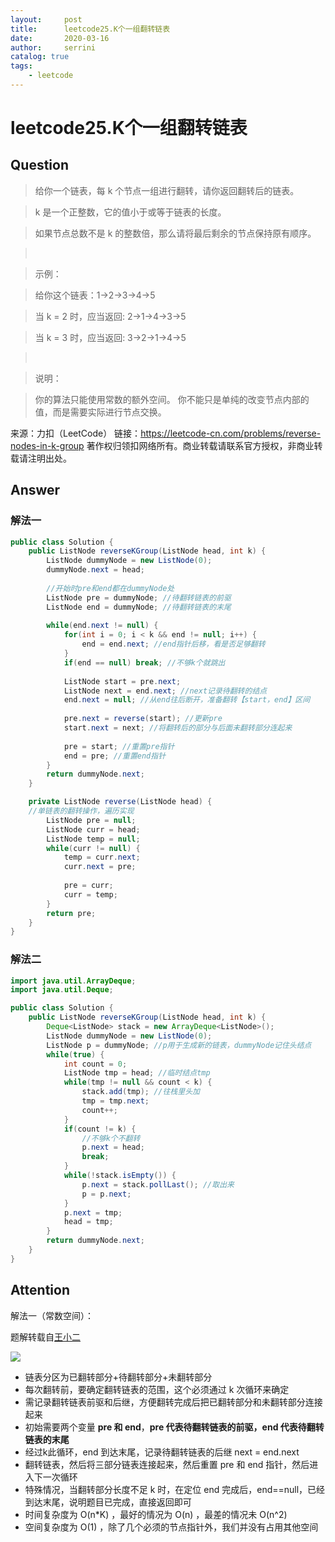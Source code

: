 ```yaml
---
layout:     post
title:      leetcode25.K个一组翻转链表
date:       2020-03-16    
author:     serrini                 
catalog: true                       
tags:                               
    - leetcode
---
```


# leetcode25.K个一组翻转链表

## Question

> 给你一个链表，每 k 个节点一组进行翻转，请你返回翻转后的链表。

> k 是一个正整数，它的值小于或等于链表的长度。

> 如果节点总数不是 k 的整数倍，那么请将最后剩余的节点保持原有顺序。

>  

> 示例：

> 给你这个链表：1->2->3->4->5

> 当 k = 2 时，应当返回: 2->1->4->3->5

> 当 k = 3 时，应当返回: 3->2->1->4->5

>  

> 说明：

> 你的算法只能使用常数的额外空间。
> 你不能只是单纯的改变节点内部的值，而是需要实际进行节点交换。

来源：力扣（LeetCode）
链接：https://leetcode-cn.com/problems/reverse-nodes-in-k-group
著作权归领扣网络所有。商业转载请联系官方授权，非商业转载请注明出处。

## Answer

### 解法一

```java
public class Solution {
	public ListNode reverseKGroup(ListNode head, int k) {
		ListNode dummyNode = new ListNode(0);
		dummyNode.next = head;
		
		//开始时pre和end都在dummyNode处
		ListNode pre = dummyNode; //待翻转链表的前驱
		ListNode end = dummyNode; //待翻转链表的末尾
		
		while(end.next != null) {
			for(int i = 0; i < k && end != null; i++) {
				end = end.next; //end指针后移，看是否足够翻转
			}
			if(end == null)	break; //不够k个就跳出
			
			ListNode start = pre.next;
			ListNode next = end.next; //next记录待翻转的结点
			end.next = null; //从end往后断开，准备翻转【start，end】区间
			
			pre.next = reverse(start); //更新pre
			start.next = next; //将翻转后的部分与后面未翻转部分连起来
			
			pre = start; //重置pre指针
			end = pre; //重置end指针
		}
		return dummyNode.next;
    }

	private ListNode reverse(ListNode head) {
	//单链表的翻转操作，遍历实现
		ListNode pre = null;
		ListNode curr = head;
		ListNode temp = null;
		while(curr != null) {	
			temp = curr.next;
			curr.next = pre;
			
			pre = curr;
			curr = temp;
		}
		return pre;
	}
}

```

### 解法二


```java
import java.util.ArrayDeque;
import java.util.Deque;

public class Solution {
	public ListNode reverseKGroup(ListNode head, int k) {
		Deque<ListNode> stack = new ArrayDeque<ListNode>();
		ListNode dummyNode = new ListNode(0);
		ListNode p = dummyNode; //p用于生成新的链表，dummyNode记住头结点
		while(true) {
			int count = 0;
			ListNode tmp = head; //临时结点tmp
			while(tmp != null && count < k) {
				stack.add(tmp); //往栈里头加
				tmp = tmp.next;
				count++;
			}
			if(count != k) {
				//不够k个不翻转
				p.next = head;
				break;
			}
			while(!stack.isEmpty()) {
				p.next = stack.pollLast(); //取出来
				p = p.next;
			}
			p.next = tmp;
			head = tmp;
		}
		return dummyNode.next;
	}
}

```

## Attention

解法一（常数空间）：

题解转载自[王小二](https://leetcode-cn.com/problems/reverse-nodes-in-k-group/solution/tu-jie-kge-yi-zu-fan-zhuan-lian-biao-by-user7208t/)

![](https://tva1.sinaimg.cn/large/00831rSTgy1gcvwzddvrjj30lx10stax.jpg)

* 链表分区为已翻转部分+待翻转部分+未翻转部分
* 每次翻转前，要确定翻转链表的范围，这个必须通过 k 次循环来确定
* 需记录翻转链表前驱和后继，方便翻转完成后把已翻转部分和未翻转部分连接起来
* 初始需要两个变量 **pre 和 end**，**pre 代表待翻转链表的前驱，end 代表待翻转链表的末尾**
* 经过k此循环，end 到达末尾，记录待翻转链表的后继 next = end.next
* 翻转链表，然后将三部分链表连接起来，然后重置 pre 和 end 指针，然后进入下一次循环
* 特殊情况，当翻转部分长度不足 k 时，在定位 end 完成后，end==null，已经到达末尾，说明题目已完成，直接返回即可
* 时间复杂度为 O(n*K) ，最好的情况为 O(n) ，最差的情况未 O(n^2)
* 空间复杂度为 O(1) ，除了几个必须的节点指针外，我们并没有占用其他空间


